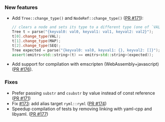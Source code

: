 
### New features
- Add `Tree::change_type()` and `NodeRef::change_type()` ([PR #171](https://github.com/biojppm/rapidyaml/pull/171)):
  ```c++
  // clears a node and sets its type to a different type (one of `VAL`, `SEQ`, `MAP`):
  Tree t = parse("{keyval0: val0, keyval1: val1, keyval2: val2}");
  t[0].change_type(VAL);
  t[1].change_type(MAP);
  t[2].change_type(SEQ);
  Tree expected = parse("{keyval0: val0, keyval1: {}, keyval2: []}");
  assert(emitrs<std::string>(t) == emitrs<std::string>(expected));
  ```
- Add support for compilation with emscripten (WebAssembly+javascript) ([PR #176](https://github.com/biojppm/rapidyaml/pull/176)).

### Fixes

- Prefer passing `substr` and `csubstr` by value instead of const reference ([PR #171](https://github.com/biojppm/rapidyaml/pull/171))
- Fix [#173](https://github.com/biojppm/rapidyaml/issues/173): add alias target `ryml::ryml` ([PR #174](https://github.com/biojppm/rapidyaml/pull/174))
- Speedup compilation of tests by removing linking with yaml-cpp and libyaml. ([PR #177](https://github.com/biojppm/rapidyaml/pull/177))
